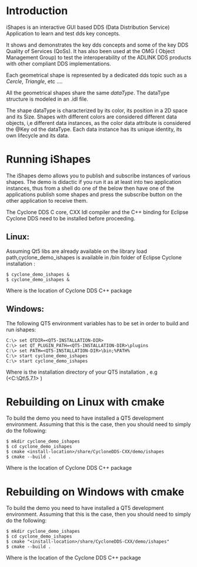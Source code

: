 # Introduction 
iShapes is an interactive GUI based DDS (Data Distribution Service) Application to learn and test dds key concepts.

It shows and demonstrates the key dds concepts and some of the key DDS Quality of Services (QoSs). It has also been used at the OMG ( Object Management Group) to test the interoperability of the ADLINK DDS products with other compliant DDS implementations.

Each geometrical shape is represented by a dedicated dds topic such as a *Cercle*, *Triangle*, etc ....

All the geometrical shapes share the same *dataType*. The dataType structure is modeled in an .idl file.

The shape dataType is characterized by its color, its position in a 2D space and its Size. Shapes with different colors are considered different data objects, i,e different data instances, as the color data attribute is considered the @Key od the dataType. Each data instance has its unique identity, its own lifecycle and its data.    

Running iShapes                                                                
===============

The iShapes demo allows you to publish and subscribe instances of various shapes. The demo is didactic if you run it as at least into two application instances, thus from a shell do one of the below then have one of
the applications publish some shapes and press the subscribe button on the other application to receive them.

The Cyclone DDS C core, CXX Idl compiler and the C++ binding for Eclipse Cyclone DDS need to be installed before proceeding.  

Linux:
------

Assuming Qt5 libs are already available on the library load path,cyclone_demo_ishapes is available in <install-location>/bin folder of Eclipse Cyclone installation :

    $ cyclone_demo_ishapes &
    $ cyclone_demo_ishapes &

Where <install-location> is the location of  Cyclone DDS C++ package 

Windows:
--------

The following QT5 environment variables has to be set in order to build and run ishapes:

    C:\> set QTDIR=<QT5-INSTALLATION-DIR>
    C:\> set QT_PLUGIN_PATH=<QT5-INSTALLATION-DIR>\plugins
    C:\> set PATH=<QT5-INSTALLATION-DIR>\bin;%PATH%
    C:\> start cyclone_demo_ishapes
    C:\> start cyclone_demo_ishapes

Where <QT5-INSTALLATION-DIR> is the installation directory of your QT5 installation , e.g (<C:\Qt\5.7.1> )

Rebuilding on Linux with cmake                                                    
===========================

To build the demo you need to have installed a QT5 development
environment. Assuming that this is the case, then you should need to
simply do the following:

    $ mkdir cyclone_demo_ishapes
    $ cd cyclone_demo_ishapes
    $ cmake <install-location>/share/CycloneDDS-CXX/demo/ishapes
    $ cmake --build .

Where <install-location> is the location of  Cyclone DDS C++ package 

Rebuilding on Windows with cmake                                         
================================

To build the demo you need to have installed a QT5 development
environment. Assuming that this is the case, then you should need to
simply do the following:

    $ mkdir cyclone_demo_ishapes
    $ cd cyclone_demo_ishapes
    $ cmake "<install-location>/share/CycloneDDS-CXX/demo/ishapes"
    $ cmake --build .

Where <install-location> is the location of the Cyclone DDS C++ package 
